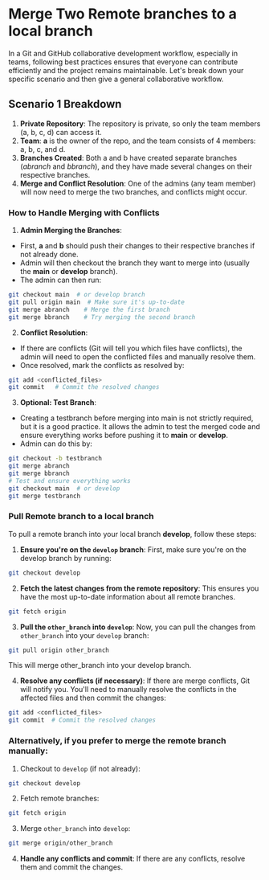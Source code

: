 # Merge Two Remote branches to a local branch

In a Git and GitHub collaborative development workflow, especially in teams, following best practices ensures that everyone can contribute efficiently and the project remains maintainable. Let's break down your specific scenario and then give a general collaborative workflow.

## Scenario 1 Breakdown

1. **Private Repository**: The repository is private, so only the team members (a, b, c, d) can access it.
2. **Team**: **a** is the owner of the repo, and the team consists of 4 members: a, b, c, and d.
3. **Branches Created**: Both a and b have created separate branches (_abranch_ and _bbranch_), and they have made several changes on their respective branches.
4. **Merge and Conflict Resolution**: One of the admins (any team member) will now need to merge the two branches, and conflicts might occur.

### How to Handle Merging with Conflicts

1. **Admin Merging the Branches**:

- First, **a** and **b** should push their changes to their respective branches if not already done.
- Admin will then checkout the branch they want to merge into (usually the **main** or **develop** branch).
- The admin can then run:

```bash
git checkout main  # or develop branch
git pull origin main  # Make sure it's up-to-date
git merge abranch    # Merge the first branch
git merge bbranch    # Try merging the second branch
```

2. **Conflict Resolution**:

- If there are conflicts (Git will tell you which files have conflicts), the admin will need to open the conflicted files and manually resolve them.
- Once resolved, mark the conflicts as resolved by:

```bash
git add <conflicted_files>
git commit   # Commit the resolved changes
```

3. **Optional: Test Branch**:

- Creating a testbranch before merging into main is not strictly required, but it is a good practice. It allows the admin to test the merged code and ensure everything works before pushing it to **main** or **develop**.
- Admin can do this by:

```bash
git checkout -b testbranch
git merge abranch
git merge bbranch
# Test and ensure everything works
git checkout main  # or develop
git merge testbranch
```

### Pull Remote branch to a local branch

To pull a remote branch into your local branch **develop**, follow these steps:

1. **Ensure you're on the `develop` branch**: First, make sure you're on the develop branch by running:

```bash
git checkout develop
```

2. **Fetch the latest changes from the remote repository**: This ensures you have the most up-to-date information about all remote branches.

```bash
git fetch origin
```

3. **Pull the `other_branch` into `develop`**: Now, you can pull the changes from `other_branch` into your `develop` branch:

```bash
git pull origin other_branch
```

This will merge other_branch into your develop branch.

4. **Resolve any conflicts (if necessary)**: If there are merge conflicts, Git will notify you. You'll need to manually resolve the conflicts in the affected files and then commit the changes:

```bash
git add <conflicted_files>
git commit  # Commit the resolved changes
```

### Alternatively, if you prefer to merge the remote branch manually:

1. Checkout to `develop` (if not already):

```bash
git checkout develop
```

2. Fetch remote branches:

```bash
git fetch origin
```

3. Merge `other_branch` into `develop`:

```bash
git merge origin/other_branch
```

4. **Handle any conflicts and commit**: If there are any conflicts, resolve them and commit the changes.
